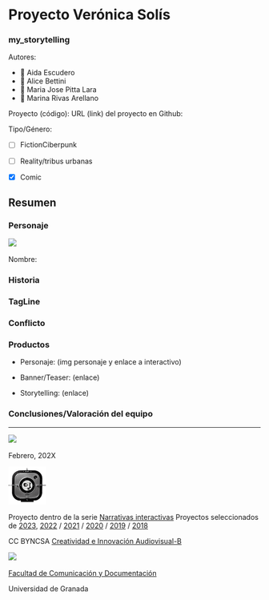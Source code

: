 
# Proyecto Verónica Solís 
### my_storytelling



Autores:  
<!---
Incluir lista de personas del grupo 
Se puede añadir enlace a página personal de github o lo que se quiera...(optativo)
-->

- :woman: Aida Escudero
- :woman: Alice Bettini
- :woman: Maria Jose Pitta Lara
- :woman: Marina Rivas Arellano


Proyecto (código): 
URL (link) del proyecto en Github: 


Tipo/Género:  
- [ ] FictionCiberpunk  
- [ ] Reality/tribus urbanas  
- [x] Comic



## Resumen


### Personaje

![](img-nobody.png)

Nombre: 


### Historia


### TagLine


### Conflicto 


### Productos

- Personaje: (img personaje y enlace a interactivo) 


- Banner/Teaser:  (enlace) 


- Storytelling: (enlace) 




### Conclusiones/Valoración del equipo






------
![](https://upload.wikimedia.org/wikipedia/commons/thumb/6/62/CC-BY-SA-Andere_Wikis_%28v%29.svg/200px-CC-BY-SA-Andere_Wikis_%28v%29.svg.png)

<!---
Lista completa de emojis de markDown - https://gist.github.com/rxaviers/7360908) 
-->

Febrero, 202X

![](https://github.com/mgea/CRIAv/blob/main/logo_criav75.png)

Proyecto dentro de la serie [Narrativas interactivas](https://github.com/mgea/storytelling/blob/master/What_is_a_digital_storytelling.md) 
Proyectos seleccionados de [2023](https://github.com/mgea/storytelling/tree/master/2023), [2022](https://github.com/mgea/storytelling/blob/master/2022/readme.md) / [2021](https://github.com/mgea/storytelling/blob/master/2021/readme.md) / [2020](https://github.com/mgea/storytelling/blob/master/2020/readme.md)  / 
[2019](https://github.com/mgea/storytelling/blob/master/2019/readme.md) / [2018](https://github.com/mgea/storytelling/blob/master/2018/readme.md) 

CC BYNCSA [Creatividad e Innovación Audiovisual-B](https://github.com/mgea/criav/)

<img src="https://mirrors.creativecommons.org/presskit/buttons/88x31/png/by-nc-sa.png"  width="75" > 

[Facultad de Comunicación y Documentación](http://fcd.ugr.es)

Universidad de Granada
